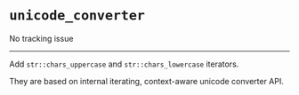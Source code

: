 # `unicode_converter`

No tracking issue

------------------------

Add `str::chars_uppercase` and `str::chars_lowercase` iterators.

They are based on internal iterating, context-aware unicode converter API.
